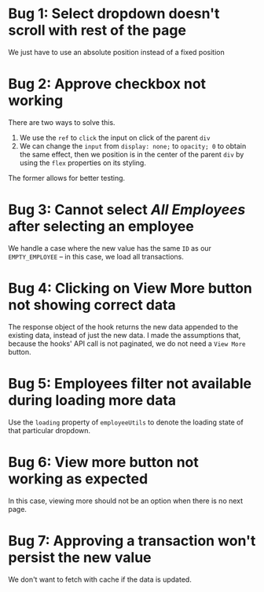 # Bug 1: Select dropdown doesn't scroll with rest of the page

We just have to use an absolute position instead of a fixed position

# Bug 2: Approve checkbox not working

There are two ways to solve this.

1. We use the `ref` to `click` the input on click of the parent `div`
2. We can change the `input` from `display: none;` to `opacity; 0` to obtain the same effect, then we position is in the center of the parent `div` by using the `flex` properties on its styling.

The former allows for better testing.

# Bug 3: Cannot select _All Employees_ after selecting an employee

We handle a case where the new value has the same `ID` as our `EMPTY_EMPLOYEE` – in this case, we load all transactions.

# Bug 4: Clicking on View More button not showing correct data

The response object of the hook returns the new data appended to the existing data, instead of just the new data. I made the assumptions that, because the hooks' API call is not paginated, we do not need a `View More` button.

# Bug 5: Employees filter not available during loading more data

Use the `loading` property of `employeeUtils` to denote the loading state of that particular dropdown.

# Bug 6: View more button not working as expected

In this case, viewing more should not be an option when there is no next page.

# Bug 7: Approving a transaction won't persist the new value

We don't want to fetch with cache if the data is updated.
